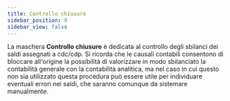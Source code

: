 ```yaml
---
title: Controllo chiusure
sidebar_position: 9
sidebar_view: false
---
```


La maschera **Controllo chiusure** è dedicata al controllo degli sbilanci dei saldi assegnati a cdc/cdp. Si ricorda che le causali contabili consentono di bloccare all'origine la possibilità di valorizzare in modo sbilanciato la contabilità generale con la contabilità analitica, ma nel caso in cui questo non sia utilizzato questa procedura può essere utile per individuare eventuali errori nei saldi, che saranno comunque da sistemare manualmente.